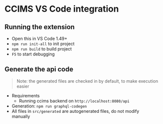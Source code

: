 # CCIMS VS Code integration

## Running the extension

- Open this in VS Code 1.49+
- `npm run init-all` to init project
- `npm run build` to build project
- `F5` to start debugging

## Generate the api code

> Note: the generated files are checked in by default, to make execution easier

- Requirements
  - Running ccims backend on `http://localhost:8080/api`
- Generation: `npm run graphql-codegen`
- All files in `src/generated` are autogenerated files, do not modify manually
